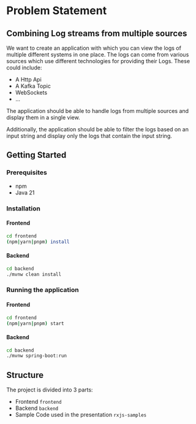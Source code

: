# Problem Statement

## Combining Log streams from multiple sources

We want to create an application with which you can view the logs of multiple different systems in one place. 
The logs can come from various sources which use different technologies for providing their Logs.
These could include:
 - A Http Api
 - A Kafka Topic
 - WebSockets
 - ...

The application should be able to handle logs from multiple sources and display them in a single view.

Additionally, the application should be able to filter the logs based on an input string and display only the logs that contain the input string.


## Getting Started

### Prerequisites

- npm
- Java 21

### Installation

#### Frontend

```bash
cd frontend
(npm|yarn|pnpm) install
```

#### Backend

```bash
cd backend
./mvnw clean install
```

### Running the application

#### Frontend

```bash
cd frontend
(npm|yarn|pnpm) start
```

#### Backend

```bash
cd backend
./mvnw spring-boot:run
```

## Structure

The project is divided into 3 parts:
- Frontend `frontend`
- Backend `backend`
- Sample Code used in the presentation `rxjs-samples`
